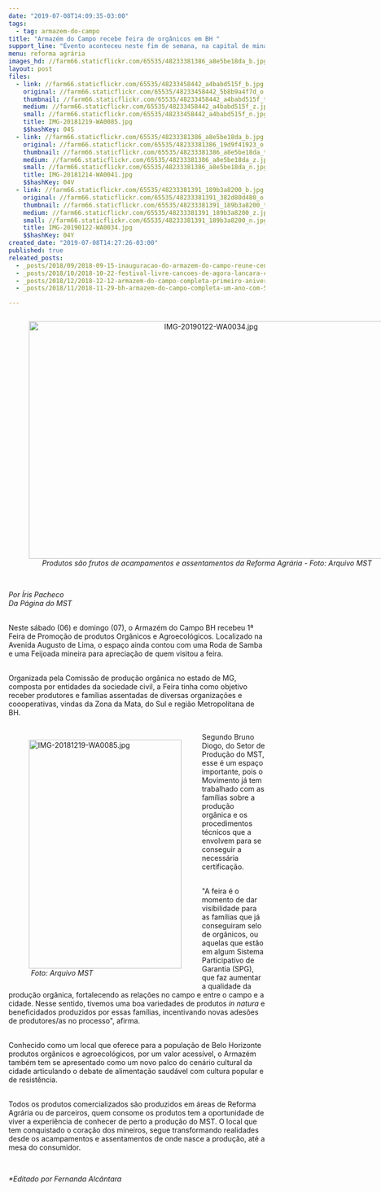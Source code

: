 ```yaml
---
date: "2019-07-08T14:09:35-03:00"
tags:
  - tag: armazem-do-campo
title: "Armazém do Campo recebe feira de orgânicos em BH "
support_line: "Evento aconteceu neste fim de semana, na capital de minas Gerais"
menu: reforma agrária
images_hd: //farm66.staticflickr.com/65535/48233381386_a8e5be18da_b.jpg
layout: post
files:
  - link: //farm66.staticflickr.com/65535/48233458442_a4babd515f_b.jpg
    original: //farm66.staticflickr.com/65535/48233458442_5b8b9a4f7d_o.jpg
    thumbnail: //farm66.staticflickr.com/65535/48233458442_a4babd515f_t.jpg
    medium: //farm66.staticflickr.com/65535/48233458442_a4babd515f_z.jpg
    small: //farm66.staticflickr.com/65535/48233458442_a4babd515f_n.jpg
    title: IMG-20181219-WA0085.jpg
    $$hashKey: 04S
  - link: //farm66.staticflickr.com/65535/48233381386_a8e5be18da_b.jpg
    original: //farm66.staticflickr.com/65535/48233381386_19d9f41923_o.jpg
    thumbnail: //farm66.staticflickr.com/65535/48233381386_a8e5be18da_t.jpg
    medium: //farm66.staticflickr.com/65535/48233381386_a8e5be18da_z.jpg
    small: //farm66.staticflickr.com/65535/48233381386_a8e5be18da_n.jpg
    title: IMG-20181214-WA0041.jpg
    $$hashKey: 04V
  - link: //farm66.staticflickr.com/65535/48233381391_189b3a8200_b.jpg
    original: //farm66.staticflickr.com/65535/48233381391_382d80d480_o.jpg
    thumbnail: //farm66.staticflickr.com/65535/48233381391_189b3a8200_t.jpg
    medium: //farm66.staticflickr.com/65535/48233381391_189b3a8200_z.jpg
    small: //farm66.staticflickr.com/65535/48233381391_189b3a8200_n.jpg
    title: IMG-20190122-WA0034.jpg
    $$hashKey: 04Y
created_date: "2019-07-08T14:27:26-03:00"
published: true
releated_posts:
  - _posts/2018/09/2018-09-15-inauguracao-do-armazem-do-campo-reune-centenas-de-pessoas-no-rio-de-janeiro.md
  - _posts/2018/10/2018-10-22-festival-livre-cancoes-de-agora-lancara-composicoes-ineditas-em-celebracao-a-democracia.md
  - _posts/2018/12/2018-12-12-armazem-do-campo-completa-primeiro-aniversario-em-belo-horizonte-mg.md
  - _posts/2018/11/2018-11-29-bh-armazem-do-campo-completa-um-ano-com-50-mil-produtos-comercializados.md

---
```

<div style="text-align:center">
<figure class="image" style="display:inline-block"><img alt="IMG-20190122-WA0034.jpg" height="467" src="//farm66.staticflickr.com/65535/48233381391_189b3a8200_b.jpg" width="700" />
<figcaption><em>Produtos s&atilde;o frutos de acampamentos e assentamentos da Reforma Agr&aacute;ria -&nbsp;Foto: Arquivo MST</em></figcaption>
</figure>
</div>

<p><br />
<em>Por &Iacute;ris Pacheco<br />
Da P&aacute;gina do MST</em></p>

<p><br />
Neste s&aacute;bado (06) e domingo (07), o Armaz&eacute;m do Campo BH recebeu 1&ordf; Feira de Promo&ccedil;&atilde;o de produtos Org&acirc;nicos e Agroecol&oacute;gicos. Localizado na Avenida Augusto de Lima, o espa&ccedil;o ainda contou com uma Roda de Samba e uma Feijoada mineira para aprecia&ccedil;&atilde;o de quem visitou&nbsp;a feira.&nbsp;</p>

<p><br />
Organizada pela Comiss&atilde;o de produ&ccedil;&atilde;o org&acirc;nica no estado de MG, composta por entidades da sociedade civil, a Feira tinha como objetivo receber produtores e fam&iacute;lias assentadas de diversas organiza&ccedil;&otilde;es e coooperativas, vindas da Zona da Mata, do Sul e regi&atilde;o Metropolitana de BH.&nbsp;<br />
&nbsp;</p>

<figure class="image" style="float:left"><img alt="IMG-20181219-WA0085.jpg" height="450" src="//farm66.staticflickr.com/65535/48233458442_a4babd515f_b.jpg" width="300" />
<figcaption><em>&nbsp;Foto: Arquivo MST</em></figcaption>
</figure>

<p>Segundo Bruno Diogo, do Setor de Produ&ccedil;&atilde;o do MST, esse &eacute; um espa&ccedil;o importante, pois o Movimento j&aacute; tem trabalhado com as fam&iacute;lias sobre a produ&ccedil;&atilde;o org&acirc;nica e os procedimentos t&eacute;cnicos que a envolvem para se conseguir a necess&aacute;ria certifica&ccedil;&atilde;o.</p>

<p><br />
&quot;A feira &eacute; o momento de dar visibilidade para as fam&iacute;lias que j&aacute; conseguiram selo de org&acirc;nicos, ou aquelas que est&atilde;o em algum Sistema Participativo de Garantia (SPG), que faz aumentar a qualidade da produ&ccedil;&atilde;o org&acirc;nica, fortalecendo as rela&ccedil;&otilde;es no campo e entre o campo e a cidade. Nesse sentido, tivemos&nbsp;uma boa variedades de produtos<em> in natura</em> e beneficidados produzidos por essas fam&iacute;lias, incentivando novas ades&otilde;es de produtores/as no processo&quot;, afirma.&nbsp;<br />
&nbsp;</p>

<p>Conhecido como um local que oferece para a popula&ccedil;&atilde;o de Belo Horizonte produtos org&acirc;nicos e agroecol&oacute;gicos, por um valor acess&iacute;vel, o Armaz&eacute;m tamb&eacute;m tem se apresentado como um novo palco do cen&aacute;rio cultural da cidade articulando o debate de alimenta&ccedil;&atilde;o saud&aacute;vel com cultura popular e de resist&ecirc;ncia.&nbsp;&nbsp;<br />
&nbsp;</p>

<p>Todos os produtos comercializados s&atilde;o produzidos em &aacute;reas de Reforma Agr&aacute;ria ou de parceiros, quem consome os produtos tem a oportunidade de viver a experi&ecirc;ncia de conhecer de perto a produ&ccedil;&atilde;o do MST. O local que tem conquistado o cora&ccedil;&atilde;o dos mineiros, segue transformando realidades desde os acampamentos e assentamentos de onde nasce a produ&ccedil;&atilde;o, at&eacute; a mesa do consumidor.</p>

<p>&nbsp;</p>

<p><em>*Editado por Fernanda Alc&acirc;ntara</em></p>
